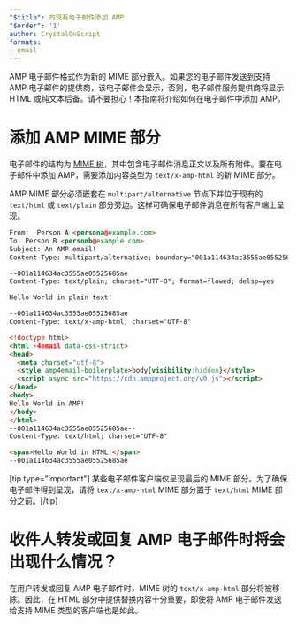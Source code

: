 ```yaml
---
"$title": 向现有电子邮件添加 AMP
"$order": '1'
author: CrystalOnScript
formats:
- email
---
```


AMP 电子邮件格式作为新的 MIME 部分嵌入。如果您的电子邮件发送到支持 AMP 电子邮件的提供商，该电子邮件会显示，否则，电子邮件服务提供商将显示 HTML 或纯文本后备。请不要担心！本指南将介绍如何在电子邮件中添加 AMP。

# 添加 AMP MIME 部分

电子邮件的结构为 [MIME 树](https://en.wikipedia.org/wiki/MIME)，其中包含电子邮件消息正文以及所有附件。要在电子邮件中添加 AMP，需要添加内容类型为 `text/x-amp-html` 的新 MIME 部分。

AMP MIME 部分必须嵌套在 `multipart/alternative` 节点下并位于现有的 `text/html` 或 `text/plain` 部分旁边。这样可确保电子邮件消息在所有客户端上呈现。

```html
From:  Person A <persona@example.com>
To: Person B <personb@example.com>
Subject: An AMP email!
Content-Type: multipart/alternative; boundary="001a114634ac3555ae05525685ae"

--001a114634ac3555ae05525685ae
Content-Type: text/plain; charset="UTF-8"; format=flowed; delsp=yes

Hello World in plain text!

--001a114634ac3555ae05525685ae
Content-Type: text/x-amp-html; charset="UTF-8"

<!doctype html>
<html ⚡4email data-css-strict>
<head>
  <meta charset="utf-8">
  <style amp4email-boilerplate>body{visibility:hidden}</style>
  <script async src="https://cdn.ampproject.org/v0.js"></script>
</head>
<body>
Hello World in AMP!
</body>
</html>
--001a114634ac3555ae05525685ae--
Content-Type: text/html; charset="UTF-8"

<span>Hello World in HTML!</span>
--001a114634ac3555ae05525685ae
```

[tip type="important"] 某些电子邮件客户端仅呈现最后的 MIME 部分。为了确保电子邮件得到呈现，请将 `text/x-amp-html` MIME 部分置于 `text/html` MIME 部分之前。[/tip]

# 收件人转发或回复 AMP 电子邮件时将会出现什么情况？

在用户转发或回复 AMP 电子邮件时，MIME 树的 `text/x-amp-html` 部分将被移除。因此，在 HTML 部分中提供替换内容十分重要，即使将 AMP 电子邮件发送给支持 MIME 类型的客户端也是如此。
